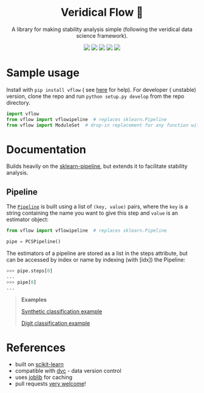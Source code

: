 <h1 align="center"> Veridical Flow 🌊 </h1>
<p align="center"> A library for making stability analysis simple (following the veridical data science framework).
</p>

<p align="center">
  <img src="https://img.shields.io/badge/license-mit-blue.svg">
  <img src="https://img.shields.io/badge/python-3.6+-blue">
  <a href="https://github.com/Yu-group/pcs-pipeline/actions"><img src="https://github.com/Yu-group/pcs-pipeline/workflows/tests/badge.svg"></a>
  <img src="https://img.shields.io/github/checks-status/Yu-group/pcs-pipeline/master">
  <img src="https://img.shields.io/pypi/v/vflow?color=orange">
</p> 

# Sample usage

Install with `pip install vflow` (
see [here](https://github.com/Yu-Group/pcs-pipeline/blob/master/docs/troubleshooting.md) for help). For developer (
unstable) version, clone the repo and run `python setup.py develop` from the repo directory.

```python
import vflow
from vflow import vflowipeline  # replaces sklearn.Pipeline
from vflow import ModuleSet  # drop-in replacement for any function with a set of functions
```

# Documentation

Builds heavily on the [sklearn-pipeline](https://scikit-learn.org/stable/modules/compose.html), but extends it to
facilitate stability analysis.

## Pipeline

The [`Pipeline`](https://scikit-learn.org/stable/modules/generated/sklearn.pipeline.Pipeline.html#sklearn.pipeline.Pipeline)
is built using a list of `(key, value)` pairs, where the `key` is a string containing the name you want to give this
step and `value` is an estimator object:

```python
from vflow import vflowipeline  # replaces sklearn.Pipeline

pipe = PCSPipeline()
```

The estimators of a pipeline are stored as a list in the steps attribute, but can be accessed by index or name by
indexing (with [idx]) the Pipeline:

```python
>>> pipe.steps[0]
...
>>> pipe[0]
...
```

> **Examples**
>
> [Synthetic classification example](https://github.com/Yu-Group/pcs-pipeline/tree/master/notebooks/synthetic_classification.ipynb)
>
> [Digit classification example](https://github.com/Yu-Group/pcs-pipeline/tree/master/notebooks/digits_classification.ipynb)

# References

- built on [scikit-learn](https://scikit-learn.org/stable/index.html)
- compatible with [dvc](https://dvc.org/) - data version control
- uses [joblib](https://joblib.readthedocs.io/en/latest/) for caching
- pull requests <a href="https://github.com/Yu-Group/pcs-pipeline/blob/master/docs/contributing.md">very welcome</a>!